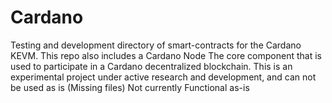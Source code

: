 # Cardano
Testing and development directory of smart-contracts for the Cardano KEVM. This repo also includes a Cardano Node
The core component that is used to participate in a Cardano decentralized blockchain.
This is an experimental project under active research and development, and can not be used as is (Missing files) 
Not currently Functional as-is
